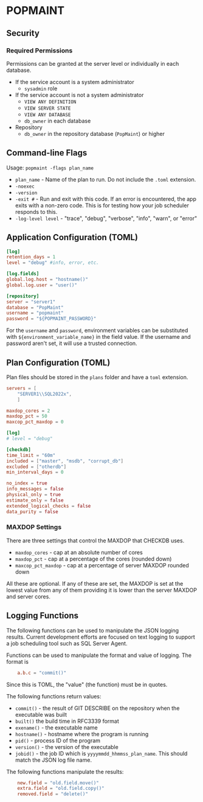 POPMAINT
========


Security
------------------------------------------------------------------

### Required Permissions
Permissions can be granted at the server level or individually in each database.
* If the service account is a system administrator
    * `sysadmin` role
* If the service account is not a system administrator
    * `VIEW ANY DEFINITION`
    * `VIEW SERVER STATE` 
    * `VIEW ANY DATABASE` 
    * `db_owner` in each database
* Repository
    * `db_owner` in the repository database (`PopMaint`) or higher


Command-line Flags
------------------------------------------------------------------
Usage: `popmaint -flags plan_name`
* `plan_name` - Name of the plan to run. Do not include the `.toml` extension.
* `-noexec` 
* `-version`
* `-exit #` - Run and exit with this code.  If an error is encountered, the app exits with a non-zero code.  This is for testing how your job scheduler responds to this.
* `-log-level level` - "trace", "debug", "verbose", "info", "warn", or "error"


Application Configuration (TOML)
------------------------------------------------------------------
```toml
[log]
retention_days = 1
level = "debug" #info, error, etc.

[log.fields]
global.log.host = "hostname()"
global.log.user = "user()"

[repository]
server = "server1"
database = "PopMaint"
username = "popmaint"
password = "${POPMAINT_PASSWORD}"
```

For the `username` and `password`, environment variables can be substituted with `${environment_variable_name}` in the field value.  If the username and password aren't set, it will use a trusted connection.

Plan Configuration (TOML)
------------------------------------------------------------------
Plan files should be stored in the `plans` folder and have a `toml` extension.

```toml
servers = [
    "SERVER1\\SQL2022x",
    ]

maxdop_cores = 2
maxdop_pct = 50
maxcop_pct_maxdop = 0 

[log]
# level = "debug"

[checkdb]
time_limit = "60m"
included = ["master", "msdb", "corrupt_db"]
excluded = ["otherdb"]
min_interval_days = 0

no_index = true 
info_messages = false 
physical_only = true 
estimate_only = false   
extended_logical_checks = false 
data_purity = false 
```

### MAXDOP Settings
There are three settings that control the MAXDOP that CHECKDB uses.
* `maxdop_cores` - cap at an absolute number of cores 
* `maxdop_pct` - cap at a percentage of the cores (rounded down)
* `maxcop_pct_maxdop` - cap at a percentage of server MAXDOP rounded down

All these are optional.  If any of these are set, the MAXDOP is set at the lowest value from any of them providing it is lower than the server MAXDOP and server cores.

Logging Functions
------------------------------------------------------------------
The following functions can be used to manipulate the JSON logging results.  Current development efforts are focused on text logging to support a job scheduling tool such as SQL Server Agent.  

Functions can be used to manipulate the format and value of logging.  The format is

```toml
    a.b.c = "commit()"
```
Since this is TOML, the "value" (the function) must be in quotes.

The following functions return values:

* `commit()` - the result of GIT DESCRIBE on the repository when the executable was built
* `built()` the build time in RFC3339 format
* `exename()` - the executable name
* `hostname()` - hostname where the program is running
* `pid()` - process ID of the program
* `version()` - the version of the executable
* `jobid()` - the job ID which is `yyyymmdd_hhmmss_plan_name`.  This should match the JSON log file name.

The following functions manipulate the results:

```toml
    new.field = "old.field.move()"
    extra.field = "old.field.copy()"
    removed.field = "delete()"
```




